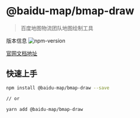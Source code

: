 # @baidu-map/bmap-draw
> 百度地图物流团队地图绘制工具 

版本信息 ![npm-version](https://img.shields.io/npm/v/@baidu-map/bmap-draw)

[官网文档地址](https://lbsyun.baidu.com/logistics-draw/)

## 快速上手

```sh
npm install @baidu-map/bmap-draw --save

// or

yarn add @baidu-map/bmap-draw
```
